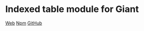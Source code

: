 Indexed table module for Giant
==============================

[Web](http://giantjs.org) [Npm](https://www.npmjs.com/~giantjs) [GitHub](https://github.com/giantjs)
